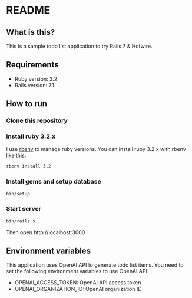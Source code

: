 # README

## What is this?
This is a sample todo list application to try Rails 7 & Hotwire.

## Requirements
* Ruby version: 3.2
* Rails version: 7.1

## How to run
### Clone this repository

### Install ruby 3.2.x
I use [rbenv](https://github.com/rbenv/rbenv) to manage ruby versions. You can install ruby 3.2.x with rbenv like this:
```bash
rbenv install 3.2
```

### Install gems and setup database 
```bash
bin/setup
```

### Start server
```bash
bin/rails s
```

Then open http://localhost:3000

## Environment variables
This application uses OpenAI API to generate todo list items. You need to set the following environment variables to use OpenAI API.

* OPENAI_ACCESS_TOKEN: OpenAI API access token
* OPENAI_ORGANIZATION_ID: OpenAI organization ID

